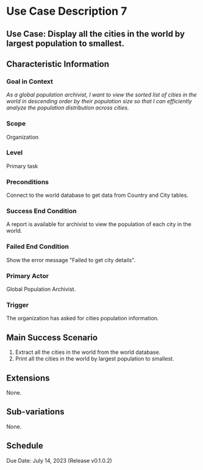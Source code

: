 # Use Case Description 7

## Use Case: Display all the cities in the world by largest population to smallest. 

## Characteristic Information

### Goal in Context
*As a global population archivist, I want to view the sorted list of cities in the world in descending order by their population size so that I can efficiently analyze the population distribution across cities.*

### Scope
Organization

### Level
Primary task

### Preconditions
Connect to the world database to get data from Country and City tables. 

### Success End Condition
A report is available for archivist to view the population of each city in the world. 

### Failed End Condition
Show the error message "Failed to get city details".

### Primary Actor
Global Population Archivist. 

### Trigger
The organization has asked for cities population information. 

## Main Success Scenario
1. Extract all the cities in the world from the world database. 
2. Print all the cities in the world by largest population to smallest. 

## Extensions
None.

## Sub-variations
None.

## Schedule
Due Date: July 14, 2023 (Release v0.1.0.2)

